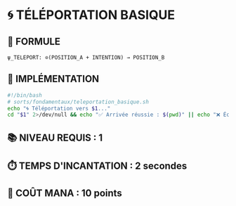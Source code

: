 # 🌀 TÉLÉPORTATION BASIQUE

## 📜 **FORMULE**
```
ψ_TELEPORT: ⊙(POSITION_A + INTENTION) → POSITION_B
```

## 🔧 **IMPLÉMENTATION**
```bash
#!/bin/bash
# sorts/fondamentaux/teleportation_basique.sh
echo "🌀 Téléportation vers $1..."
cd "$1" 2>/dev/null && echo "✅ Arrivée réussie : $(pwd)" || echo "❌ Échec téléportation"
```

## 📚 **NIVEAU REQUIS** : 1
## ⏱️ **TEMPS D'INCANTATION** : 2 secondes
## 💫 **COÛT MANA** : 10 points
